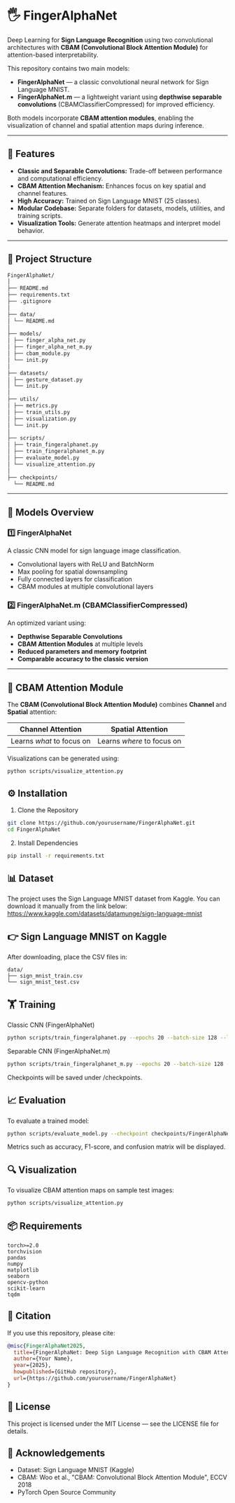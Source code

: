 # 🖐️ FingerAlphaNet

Deep Learning for **Sign Language Recognition** using two convolutional architectures with **CBAM (Convolutional Block Attention Module)** for attention-based interpretability.

This repository contains two main models:
- **FingerAlphaNet** — a classic convolutional neural network for Sign Language MNIST.
- **FingerAlphaNet.m** — a lightweight variant using **depthwise separable convolutions** (CBAMClassifierCompressed) for improved efficiency.

Both models incorporate **CBAM attention modules**, enabling the visualization of channel and spatial attention maps during inference.

---

## 🚀 Features

- **Classic and Separable Convolutions:** Trade-off between performance and computational efficiency.
- **CBAM Attention Mechanism:** Enhances focus on key spatial and channel features.
- **High Accuracy:** Trained on Sign Language MNIST (25 classes).
- **Modular Codebase:** Separate folders for datasets, models, utilities, and training scripts.
- **Visualization Tools:** Generate attention heatmaps and interpret model behavior.

---

## 📂 Project Structure

```markdown
FingerAlphaNet/
│
├── README.md
├── requirements.txt
├── .gitignore
│
├── data/
│ └── README.md
│
├── models/
│ ├── finger_alpha_net.py
│ ├── finger_alpha_net_m.py
│ ├── cbam_module.py
│ └── init.py
│
├── datasets/
│ ├── gesture_dataset.py
│ └── init.py
│
├── utils/
│ ├── metrics.py
│ ├── train_utils.py
│ ├── visualization.py
│ └── init.py
│
├── scripts/
│ ├── train_fingeralphanet.py
│ ├── train_fingeralphanet_m.py
│ ├── evaluate_model.py
│ └── visualize_attention.py
│
├── checkpoints/
  └── README.md
```

---

## 🧩 Models Overview

### **1️⃣ FingerAlphaNet**
A classic CNN model for sign language image classification.
- Convolutional layers with ReLU and BatchNorm  
- Max pooling for spatial downsampling  
- Fully connected layers for classification
- CBAM modules at multiple convolutional layers  

### **2️⃣ FingerAlphaNet.m (CBAMClassifierCompressed)**
An optimized variant using:
- **Depthwise Separable Convolutions**  
- **CBAM Attention Modules** at multiple levels  
- **Reduced parameters and memory footprint**  
- **Comparable accuracy to the classic version**

---

## 🧠 CBAM Attention Module

The **CBAM (Convolutional Block Attention Module)** combines **Channel** and **Spatial** attention:

| Channel Attention | Spatial Attention |
|--------------------|------------------|
| Learns *what* to focus on | Learns *where* to focus on |

Visualizations can be generated using:
```bash
python scripts/visualize_attention.py
```

## ⚙️ Installation
1. Clone the Repository
```bash
git clone https://github.com/yourusername/FingerAlphaNet.git
cd FingerAlphaNet
```

2. Install Dependencies
```bash
pip install -r requirements.txt
```
## 📊 Dataset

The project uses the Sign Language MNIST dataset from Kaggle.
You can download it manually from the link below:
https://www.kaggle.com/datasets/datamunge/sign-language-mnist

## 👉 Sign Language MNIST on Kaggle

After downloading, place the CSV files in:

```text
data/
├── sign_mnist_train.csv
└── sign_mnist_test.csv
```

## 🏋️ Training
Classic CNN (FingerAlphaNet)
```bash
python scripts/train_fingeralphanet.py --epochs 20 --batch-size 128 --lr 1e-3
```

Separable CNN (FingerAlphaNet.m)
```bash
python scripts/train_fingeralphanet_m.py --epochs 20 --batch-size 128 --lr 1e-3
```

Checkpoints will be saved under /checkpoints.

## 📈 Evaluation

To evaluate a trained model:

```bash
python scripts/evaluate_model.py --checkpoint checkpoints/FingerAlphaNetM_epoch20.pth.tar
```

Metrics such as accuracy, F1-score, and confusion matrix will be displayed.

## 🔍 Visualization

To visualize CBAM attention maps on sample test images:

```bash
python scripts/visualize_attention.py
```

## 📦 Requirements
```text
torch>=2.0
torchvision
pandas
numpy
matplotlib
seaborn
opencv-python
scikit-learn
tqdm
```

## 🧾 Citation

If you use this repository, please cite:

```bibtex
@misc{FingerAlphaNet2025,
  title={FingerAlphaNet: Deep Sign Language Recognition with CBAM Attention},
  author={Your Name},
  year={2025},
  howpublished={GitHub repository},
  url={https://github.com/yourusername/FingerAlphaNet}
}
```
## 🧰 License

This project is licensed under the MIT License — see the LICENSE file for details.

## 🌟 Acknowledgements

* Dataset: Sign Language MNIST (Kaggle)
* CBAM: Woo et al., "CBAM: Convolutional Block Attention Module", ECCV 2018
* PyTorch Open Source Community
